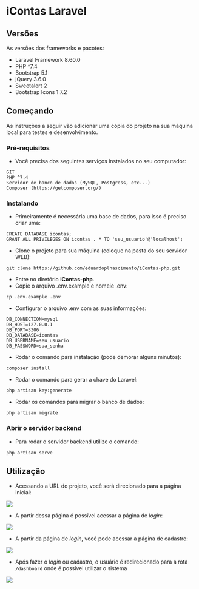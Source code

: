 # iContas Laravel

## Versões

As versões dos frameworks e pacotes:

- Laravel Framework 8.60.0
- PHP ^7.4
- Bootstrap 5.1
- jQuery 3.6.0
- Sweetalert 2
- Bootstrap Icons 1.7.2

## Começando

As instruções a seguir vão adicionar uma cópia do projeto na sua máquina local para testes e desenvolvimento.

### Pré-requisitos

- Você precisa dos seguintes serviços instalados no seu computador:

```
GIT
PHP ^7.4
Servidor de banco de dados (MySQL, Postgress, etc...)
Composer (https://getcomposer.org/)
```

### Instalando

- Primeiramente é necessária uma base de dados, para isso é preciso criar uma:

```
CREATE DATABASE icontas;
GRANT ALL PRIVILEGES ON icontas . * TO 'seu_usuario'@'localhost';
```

- Clone o projeto para sua máquina (coloque na pasta do seu servidor WEB):

```
git clone https://github.com/eduardoplnascimento/iContas-php.git
```

- Entre no diretório **iContas-php**.
- Copie o arquivo .env.example e nomeie .env:

```
cp .env.example .env
```

- Configurar o arquivo .env com as suas informações:

```
DB_CONNECTION=mysql
DB_HOST=127.0.0.1
DB_PORT=3306
DB_DATABASE=icontas
DB_USERNAME=seu_usuario
DB_PASSWORD=sua_senha
```

- Rodar o comando para instalação (pode demorar alguns minutos):

```
composer install
```

- Rodar o comando para gerar a chave do Laravel:

```
php artisan key:generate
```

- Rodar os comandos para migrar o banco de dados:

```
php artisan migrate
```

### Abrir o servidor backend

- Para rodar o servidor backend utilize o comando:

```
php artisan serve
```

## Utilização

- Acessando a URL do projeto, você será direcionado para a página inicial:

![](https://i.imgur.com/VuE1ufC.png)

- A partir dessa página é possível acessar a página de *login*:

![](https://i.imgur.com/PBY7JIg.png)

- A partir da página de *login*, você pode acessar a página de cadastro:

![](https://i.imgur.com/Zk6cEhi.png)

- Após fazer o *login* ou cadastro, o usuário é redirecionado para a rota ```/dashboard``` onde é possível utilizar o sistema

![](https://i.imgur.com/lRNr1eD.png)
